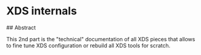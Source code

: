 # XDS internals

## Abstract

This 2nd part is the "technical" documentation of all XDS pieces that allows
to fine tune XDS configuration or rebuild all XDS tools for scratch.

